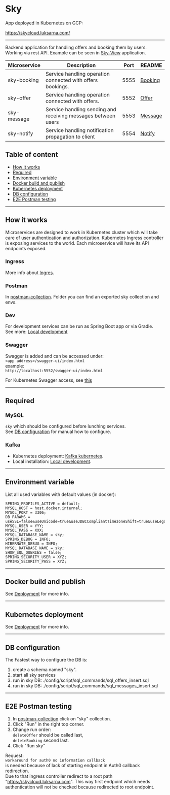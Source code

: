 # Sky

App deployed in Kubernetes on GCP:

https://skycloud.luksarna.com/

---------------------------------


Backend application for handling offers and booking them by users.  
Working via rest API. Example can be seen in [Sky-View](https://github.com/Lukk17/sky-view) application.

| Microservice | Description                                                   | Port | README                             |
|--------------|---------------------------------------------------------------|------|------------------------------------|
| sky-booking  | Service handling operation connected with offers bookings.    | 5555 | [Booking](./sky-booking/README.md) |
| sky-offer    | Service handling operation connected with offers.             | 5552 | [Offer](./sky-offer/README.md)     |
| sky-message  | Service handling sending and receiving messages between users | 5553 | [Message](./sky-message/README.md) |
| sky-notify   | Service handling notification propagation to client           | 5554 | [Notify](./sky-notify/README.md)   |

## Table of content

- [How it works](#how-it-works)
- [Required](#required)
- [Environment variable](#environment-variable)
- [Docker build and publish](#docker-build-and-publish)
- [Kubernetes deployment](#kubernetes-deployment)
- [DB configuration](#db-configuration)
- [E2E Postman testing](#e2e-postman-testing)

---------------------------------

## How it works

Microservices are designed to work in Kubernetes cluster which will take care of user authentication and
authorization. Kubernetes Ingress controller is exposing services to the world.
Each microservice will have its API endpoints exposed.  

### Ingress
More info about [Ingres](./config/k8s/vanilla/api-gateway/ingress/ingress_README.md).

### Postman
In [postman-collection](./config/postman-collection). 
Folder you can find an exported sky collection and envs.

### Dev
For development services can be run as Spring Boot app or via Gradle.  
See more:
[Local development](./config/local-dev/local_README.md)

### Swagger
Swagger is added and can be accessed under:  
`<app address>/swagger-ui/index.html`  
example:  
`http://localhost:5552/swagger-ui/index.html`

For Kubernetes Swagger access, see [this](./config/k8s/k8s_README.md#swagger-access)

---------------------------------

## Required

### MySQL

`sky` which should be configured before lunching services.  
See [DB configuration](#DB-configuration) for manual how to configure.

### Kafka

* Kubernetes deployment: [Kafka kubernetes](./config/k8s/vanilla/kafka/kafka_README.md).  
* Local installation: [Local development](./config/local-dev/local_README.md).

---------------------------------

## Environment variable

List all used variables with default values (in docker):

```
SPRING_PROFILES_ACTIVE = default;
MYSQL_HOST = host.docker.internal;
MYSQL_PORT = 3306;
DB_PARAMS = useSSL=false&useUnicode=true&useJDBCCompliantTimezoneShift=true&useLegacyDatetimeCode=false&serverTimezone=Europe/Warsaw;
MYSQL_USER = YYY;
MYSQL_PASS = XXX;
MYSQL_DATABASE_NAME = sky;
SPRING_DEBUG = INFO;
HIBERNATE_DEBUG = INFO;
MYSQL_DATABASE_NAME = sky;
SHOW_SQL_QUERIES = false;
SPRING_SECURITY_USER = XYZ;
SPRING_SECURITY_PASS = XYZ;
```

---------------------------------

## Docker build and publish

See [Deployment](./config/k8s/_deployment-scripts/deployment_README.md) for more info.


---------------------------------

## Kubernetes deployment

See  [Deployment](./config/k8s/k8s_README.md) for more info.

---------------------------------

## DB configuration

The Fastest way to configure the DB is:

1. create a schema named "sky".
2. start all sky services
3. run in sky DB: ./config/script/sql_commands/sql_offers_insert.sql
4. run in sky DB: ./config/script/sql_commands/sql_messages_insert.sql

---------------------------------

## E2E Postman testing
1. In [postman-collection](./config/postman-collection) click on "sky" collection.
2. Click "Run" in the right top corner.
3. Change run order:  
   `deleteOffer` should be called last,  
   `deleteBooking` second last.
4. Click "Run sky"

Request:  
`workaround for auth0 no information callback`  
is needed because of lack of starting endpoint in Auth0 callback redirection.  
Due to that ingress controller redirect to a root path "https://skycloud.luksarna.com".
This way first endpoint which needs authentication will not be checked because redirected to root endpoint.

